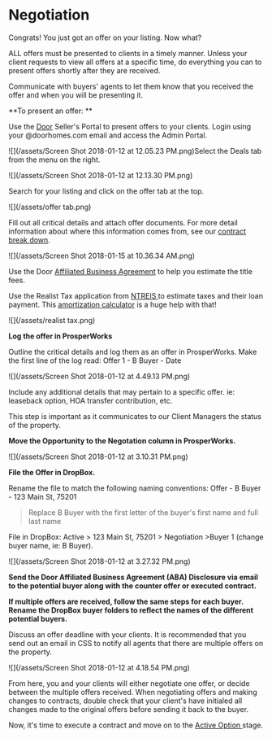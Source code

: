 # Negotiation

Congrats! You just got an offer on your listing. Now what?

ALL offers must be presented to clients in a timely manner. Unless your client requests to view all offers at a specific time, do everything you can to present offers shortly after they are received.

Communicate with buyers' agents to let them know that you received the offer and when you will be presenting it.

**To present an offer: **

Use the [Door](https://doorhomes.com/) Seller's Portal to present offers to your clients. Login using your @doorhomes.com email and access the Admin Portal.

![](/assets/Screen Shot 2018-01-12 at 12.05.23 PM.png)Select the Deals tab from the menu on the right.

![](/assets/Screen Shot 2018-01-12 at 12.13.30 PM.png)

Search for your listing and click on the offer tab at the top.

![](/assets/offer tab.png)

Fill out all critical details and attach offer documents. For more detail information about where this information comes from, see our [contract break down](/listing-agent/process-guide/negotiation/contract-break-down.md).

![](/assets/Screen Shot 2018-01-15 at 10.36.34 AM.png)

Use the Door [Affiliated Business Agreement](https://docs.google.com/document/d/1b_ySv2TqJA-FsmGTyHMCeRXycOiOm0qDGS8pcuXWHrI/edit?usp=sharing) to help you estimate the title fees.

Use the Realist Tax application from [NTREIS ](https://idp.ntreis.safemls.net/idp/Authn/UserPassword)to estimate taxes and their loan payment. This [amortization calculator](http://www.amortization-calc.com/) is a huge help with that!

![](/assets/realist tax.png)

**Log the offer in ProsperWorks**

Outline the critical details and log them as an offer in ProsperWorks. Make the first line of the log read: Offer 1 - B Buyer - Date

![](/assets/Screen Shot 2018-01-12 at 4.49.13 PM.png)

Include any additional details that may pertain to a specific offer. ie: leaseback option, HOA transfer contribution, etc.

This step is important as it communicates to our Client Managers the status of the property.

**Move the Opportunity to the Negotation column in ProsperWorks.**

![](/assets/Screen Shot 2018-01-12 at 3.10.31 PM.png)

**File the Offer in DropBox.**

Rename the file to match the following naming conventions: Offer - B Buyer - 123 Main St, 75201

> Replace B Buyer with the first letter of the buyer's first name and full last name

File in DropBox: Active &gt; 123 Main St, 75201 &gt; Negotiation &gt;Buyer 1 \(change buyer name, ie: B Buyer\).

![](/assets/Screen Shot 2018-01-12 at 3.27.32 PM.png)

**Send the Door Affiliated Business Agreement \(ABA\) Disclosure via email to the potential buyer along with the counter offer or executed contract.**

**If multiple offers are received, follow the same steps for each buyer. Rename the DropBox buyer folders to reflect the names of the different potential buyers.**

Discuss an offer deadline with your clients. It is recommended that you send out an email in CSS to notify all agents that there are multiple offers on the property.

![](/assets/Screen Shot 2018-01-12 at 4.18.54 PM.png)

From here, you and your clients will either negotiate one offer, or decide between the multiple offers received. When negotiating offers and making changes to contracts, double check that your client's have initialed all changes made to the original offers before sending it back to the buyer.

Now, it's time to execute a contract and move on to the [Active Option ](/listing-agent/process-guide/active-option.md)stage.

